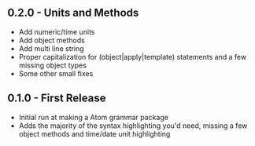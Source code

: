 ## 0.2.0 - Units and Methods
* Add numeric/time units
* Add object methods
* Add multi line string
* Proper capitalization for (object|apply|template) statements and a few
  missing object types
* Some other small fixes
## 0.1.0 - First Release
* Initial run at making a Atom grammar package
* Adds the majority of the syntax highlighting you'd need, missing a few
  object methods and time/date unit highlighting
